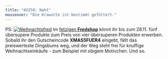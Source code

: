 ```yaml
---
title: "#2250: Naht"
mouseover: "Die Krawatte ist bestimmt gefüttert."
---
```


PS:
<a href="http://fred-o-mat.spreadshirt.net/" title="Fredshop"><img src="http://www.fonflatter.de/bilder/weihnachtsfred_s.png" alt="Weihnachtsfred" /></a>
Im <a href="http://fred-o-mat.spreadshirt.net/">fetzigen <strong>Fredshop</strong></a> könnt ihr bis zum 28.11. fünf übersupere Produkte zum Preis von vier übersuperen Produkten erwerben. Sobald ihr den Gutscheincode <strong>XMAS5FUER4</strong> eingebt, fällt das preiswerteste Dingsbums weg, und der Weg steht frei für knuffige Weihnachtseinkäufe - zum Beispiel mit obigem Motivchen.
Und so.

